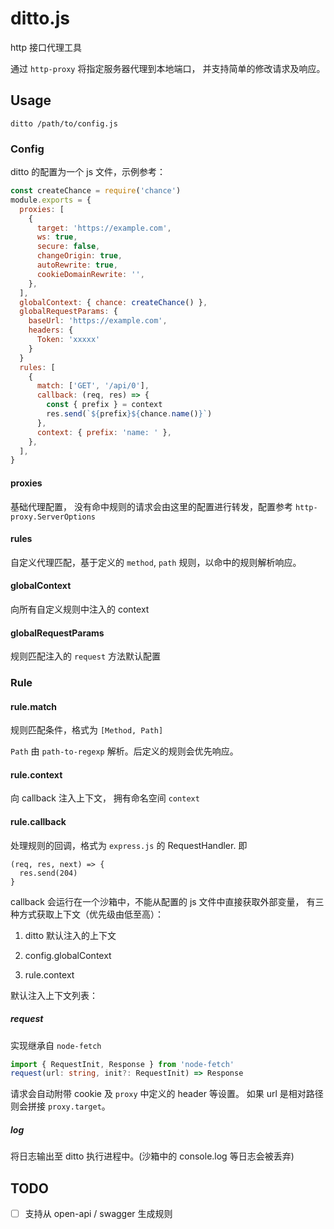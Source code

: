 # ditto.js

http 接口代理工具

通过 `http-proxy` 将指定服务器代理到本地端口， 并支持简单的修改请求及响应。

## Usage

```
ditto /path/to/config.js
```

### Config

ditto 的配置为一个 js 文件，示例参考：

```js
const createChance = require('chance')
module.exports = {
  proxies: [
    {
      target: 'https://example.com',
      ws: true,
      secure: false,
      changeOrigin: true,
      autoRewrite: true,
      cookieDomainRewrite: '',
    },
  ],
  globalContext: { chance: createChance() },
  globalRequestParams: {
    baseUrl: 'https://example.com',
    headers: {
      Token: 'xxxxx'
    }
  }
  rules: [
    {
      match: ['GET', '/api/0'],
      callback: (req, res) => {
        const { prefix } = context
        res.send(`${prefix}${chance.name()}`)
      },
      context: { prefix: 'name: ' },
    },
  ],
}
```

#### proxies

基础代理配置， 没有命中规则的请求会由这里的配置进行转发，配置参考 `http-proxy.ServerOptions`

#### rules

自定义代理匹配，基于定义的 `method`, `path` 规则，以命中的规则解析响应。

#### globalContext

向所有自定义规则中注入的 context

#### globalRequestParams

规则匹配注入的 `request` 方法默认配置

### Rule

#### rule.match

规则匹配条件，格式为 `[Method, Path]`

`Path` 由 `path-to-regexp` 解析。后定义的规则会优先响应。

#### rule.context

向 callback 注入上下文， 拥有命名空间 `context`

#### rule.callback

处理规则的回调，格式为 `express.js` 的 RequestHandler. 即

```
(req, res, next) => {
  res.send(204)
}
```

callback 会运行在一个沙箱中，不能从配置的 js 文件中直接获取外部变量， 有三种方式获取上下文（优先级由低至高）：

1. ditto 默认注入的上下文

2. config.globalContext

3. rule.context

默认注入上下文列表：

##### request

实现继承自 `node-fetch`

```ts
import { RequestInit, Response } from 'node-fetch'
request(url: string, init?: RequestInit) => Response
```

请求会自动附带 cookie 及 `proxy` 中定义的 header 等设置。 如果 url 是相对路径则会拼接 `proxy.target`。

##### log

将日志输出至 ditto 执行进程中。(沙箱中的 console.log 等日志会被丢弃)

## TODO

- [ ] 支持从 open-api / swagger 生成规则
